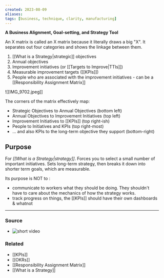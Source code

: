 ```yaml
---
created: 2023-08-09
aliases: 
tags: [business, technique, clarity, manufacturing]
---
```

**A Business Alignment, Goal-setting, and Strategy Tool**

An X matrix is called an X matrix because it literally draws a big "X". It separates out four categories and shows the linkage between them. 
1. [[What is a Strategy|strategic]] objectives
2. Annual objectives
3. Improvement initiatives (or [[Targets to Improve|TTIs]])
4. Measurable improvement targets ([[KPIs]])
5. People who are associated with the improvement initiatives - can be a [[Responsibility Assignment Matrix]]

![[IMG_9702.jpeg]]

The corners of the matrix effectively map:
- Strategic Objectives to Annual Objectives (bottom left)
- Annual Objectives to Improvement Initiatives (top left)
- Improvement Initiatives to [[KPIs]] (top right-ish)
- People to Initiatives and KPIs (top right-most)
- ... and also KPIs to the long-term objective they support (bottom-right)

## Purpose
For *[[What is a Strategy|strategy]]*. Forces you to select a small number of important initiatives. Sets long-term strategy, then breaks it down into shorter term goals, which are measurable.

Its purpose is NOT to :
- communicate to workers what they should be doing. They shouldn't have to care about the mechanics of how the strategy works.
- track progress on things, the [[KPIs]] should have their own dashboards & whatnot

---
### Source
- ![short video](https://youtu.be/dG_K-PFsj3o)

### Related
- [[KPIs]]
- [[OKRs]]
- [[Responsibility Assignment Matrix]]
- [[What is a Strategy]]
 